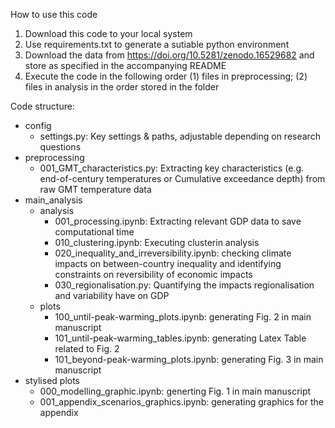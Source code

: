 How to use this code
1. Download this code to your local system
2. Use requirements.txt to generate a sutiable python environment 
3. Download the data from https://doi.org/10.5281/zenodo.16529682 and store as specified in the accompanying README 
4. Execute the code in the following order (1) files in preprocessing; (2) files in analysis in the order stored in the folder

Code structure: 
- config
    - settings.py: Key settings & paths, adjustable depending on research questions 
- preprocessing 
    - 001_GMT_characteristics.py: Extracting key characteristics (e.g. end-of-century temperatures or Cumulative exceedance depth) from raw GMT temperature data 
- main_analysis
    - analysis 
        - 001_processing.ipynb: Extracting relevant GDP data to save computational time
        - 010_clustering.ipynb: Executing clusterin analysis 
        - 020_inequality_and_irreversibility.ipynb: checking climate impacts on between-country inequality and identifying constraints on reversibility of economic impacts
        - 030_regionalisation.py: Quantifying the impacts regionalisation and variability have on GDP 
    - plots
        - 100_until-peak-warming_plots.ipynb: generating Fig. 2 in main manuscript 
        - 101_until-peak-warming_tables.ipynb: generating Latex Table related to Fig. 2 
        - 101_beyond-peak-warming_plots.ipynb: generating Fig. 3 in main manuscript
- stylised plots
    - 000_modelling_graphic.ipynb: generting Fig. 1 in main manuscript
    - 001_appendix_scenarios_graphics.ipynb: generating graphics for the appendix 




